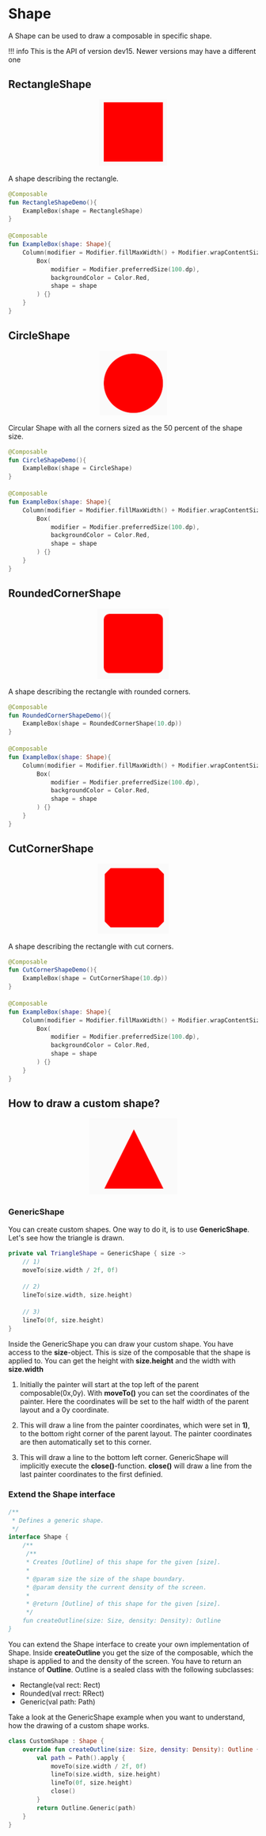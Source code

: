 # Shape
A Shape can be used to draw a composable in specific shape.

!!! info
    This is the API of version dev15. Newer versions may have a different one
    
## RectangleShape

<p align="center">
  <img src ="../../images/foundation/shape/rectangleshape.png"  />
</p>

A shape describing the rectangle.

```kotlin
@Composable
fun RectangleShapeDemo(){
    ExampleBox(shape = RectangleShape)
}

@Composable
fun ExampleBox(shape: Shape){
    Column(modifier = Modifier.fillMaxWidth() + Modifier.wrapContentSize(Alignment.Center)) {
        Box(
            modifier = Modifier.preferredSize(100.dp),
            backgroundColor = Color.Red,
            shape = shape
        ) {}
    }
}
```

## CircleShape

<p align="center">
  <img src ="../../images/foundation/shape/circleshape.png"  />
</p>

Circular Shape with all the corners sized as the 50 percent of the shape size.

```kotlin
@Composable
fun CircleShapeDemo(){
    ExampleBox(shape = CircleShape)
}

@Composable
fun ExampleBox(shape: Shape){
    Column(modifier = Modifier.fillMaxWidth() + Modifier.wrapContentSize(Alignment.Center)) {
        Box(
            modifier = Modifier.preferredSize(100.dp),
            backgroundColor = Color.Red,
            shape = shape
        ) {}
    }
}
```

## RoundedCornerShape

<p align="center">
  <img src ="../../images/foundation/shape/roundedcornershape.png"  />
</p>

A shape describing the rectangle with rounded corners.

```kotlin
@Composable
fun RoundedCornerShapeDemo(){
    ExampleBox(shape = RoundedCornerShape(10.dp))
}

@Composable
fun ExampleBox(shape: Shape){
    Column(modifier = Modifier.fillMaxWidth() + Modifier.wrapContentSize(Alignment.Center)) {
        Box(
            modifier = Modifier.preferredSize(100.dp),
            backgroundColor = Color.Red,
            shape = shape
        ) {}
    }
}
```

## CutCornerShape
<p align="center">
  <img src ="../../images/foundation/shape/cutcornershape.png"  />
</p>

A shape describing the rectangle with cut corners.

```kotlin
@Composable
fun CutCornerShapeDemo(){
    ExampleBox(shape = CutCornerShape(10.dp))
}

@Composable
fun ExampleBox(shape: Shape){
    Column(modifier = Modifier.fillMaxWidth() + Modifier.wrapContentSize(Alignment.Center)) {
        Box(
            modifier = Modifier.preferredSize(100.dp),
            backgroundColor = Color.Red,
            shape = shape
        ) {}
    }
}
```

## How to draw a custom shape?

<p align="center">
  <img src ="../../images/foundation/shape/triangleshape.png"  />
</p>

### GenericShape

You can create custom shapes. One way to do it, is to use **GenericShape**.  Let's see how the triangle is drawn.


```kotlin
private val TriangleShape = GenericShape { size ->
    // 1)
    moveTo(size.width / 2f, 0f)

    // 2)
    lineTo(size.width, size.height)

    // 3)
    lineTo(0f, size.height)
}
```

Inside the GenericShape you can draw your custom shape.
You have access to the **size**-object. This is size of the composable that the shape is applied to. 
You can get the height with **size.height** and the width with **size.width**


1) Initially the painter will start at the top left of the parent composable(0x,0y). 
With **moveTo()** you can set the coordinates of the painter. Here the coordinates will be set to the half width of the parent layout 
and a 0y coordinate.

2) This will draw a line from the painter coordinates, which were set in **1)**, to the bottom right corner of the parent layout. 
The painter coordinates are then automatically set to this corner.

3) This will draw a line to the bottom left corner. GenericShape will implicitly execute the **close()**-function. **close()** will draw a line from the last painter coordinates to the first definied.
 
### Extend the Shape interface 

```kotlin
/**
 * Defines a generic shape.
 */
interface Shape {
    /**
     /**
     * Creates [Outline] of this shape for the given [size].
     *
     * @param size the size of the shape boundary.
     * @param density the current density of the screen.
     *
     * @return [Outline] of this shape for the given [size].
     */
    fun createOutline(size: Size, density: Density): Outline
}
```
You can extend the Shape interface to create your own implementation of Shape. Inside **createOutline** you get the size of the composable, which the shape is applied to and the density of the screen.
You have to return an instance of **Outline**. Outline is a sealed class with the following subclasses:

* Rectangle(val rect: Rect)
* Rounded(val rrect: RRect)
* Generic(val path: Path)

Take a look at the GenericShape example when you want to understand, how the drawing of a custom shape works.

```kotlin
class CustomShape : Shape {
    override fun createOutline(size: Size, density: Density): Outline {
        val path = Path().apply {
            moveTo(size.width / 2f, 0f)
            lineTo(size.width, size.height)
            lineTo(0f, size.height)
            close()
        }
        return Outline.Generic(path)
    }
}

```